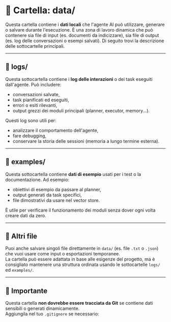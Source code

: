 # 📁 Cartella: data/

Questa cartella contiene i **dati locali** che l'agente AI può utilizzare, generare o salvare durante l'esecuzione. 
È una zona di lavoro dinamica che può contenere sia file di input (es. documenti da indicizzare), 
sia file di output (es. log delle conversazioni o esempi salvati). Di seguito trovi la descrizione delle sottocartelle principali.

---

## 📂 logs/

Questa sottocartella contiene i **log delle interazioni** o dei task eseguiti dall'agente.
Può includere:
- conversazioni salvate,
- task pianificati ed eseguiti,
- errori o esiti rilevanti,
- output grezzi dei moduli principali (planner, executor, memory...).

Questi log sono utili per:
- analizzare il comportamento dell'agente,
- fare debugging,
- conservare la storia delle sessioni (memoria a lungo termine esterna).

---

## 📂 examples/

Questa sottocartella contiene **dati di esempio** usati per i test o la documentazione.
Ad esempio:
- obiettivi di esempio da passare al planner,
- output generati da task specifici,
- file dimostrativi da usare nel vector store.

È utile per verificare il funzionamento dei moduli senza dover ogni volta creare dati da zero.

---

## 📁 Altri file

Puoi anche salvare singoli file direttamente in `data/` (es. file `.txt` o `.json`) 
che vuoi usare come input o esportazioni temporanee.  
La cartella può essere adattata in base alle esigenze del progetto, ma è consigliato mantenere una struttura ordinata 
usando le sottocartelle `logs/` ed `examples/`.

---

## 🔐 Importante

Questa cartella **non dovrebbe essere tracciata da Git** se contiene dati sensibili o generati dinamicamente.  
Aggiungila nel tuo `.gitignore` se necessario:

